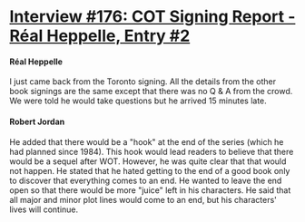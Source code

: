 # [Interview #176: COT Signing Report - Réal Heppelle, Entry #2](https://www.theoryland.com/intvmain.php?i=176#2)

#### Réal Heppelle

I just came back from the Toronto signing. All the details from the other book signings are the same except that there was no Q & A from the crowd. We were told he would take questions but he arrived 15 minutes late.

#### Robert Jordan

He added that there would be a "hook" at the end of the series (which he had planned since 1984). This hook would lead readers to believe that there would be a sequel after WOT. However, he was quite clear that that would not happen. He stated that he hated getting to the end of a good book only to discover that everything comes to an end. He wanted to leave the end open so that there would be more "juice" left in his characters. He said that all major and minor plot lines would come to an end, but his characters' lives will continue.

